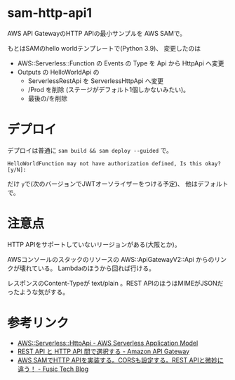# sam-http-api1

AWS API GatewayのHTTP APIの最小サンプルを AWS SAMで。

もとはSAMのhello worldテンプレートで(Python 3.9)、
変更したのは

- AWS::Serverless::Function の Events の Type を Api から HttpApi へ変更
- Outputs の HelloWorldApi の
  - ServerlessRestApi を ServerlessHttpApi へ変更
  - /Prod を削除 (ステージがデフォルト1個しかないみたい)。
  - 最後の/を削除

# デプロイ

デプロイは普通に
`sam build && sam deploy --guided`
で。

```
HelloWorldFunction may not have authorization defined, Is this okay? [y/N]:
```

だけ `y`で(次のバージョンでJWTオーソライザーをつける予定)、
他はデフォルトで。


# 注意点

HTTP APIをサポートしていないリージョンがある(大阪とか)。

AWSコンソールのスタックのリソースの AWS::ApiGatewayV2::Api からのリンクが壊れている。
Lambdaのほうから回れば行ける。

レスポンスのContent-Typeが text/plain 。REST APIのほうはMIMEがJSONだったような気がする。



# 参考リンク

- [AWS::Serverless::HttpApi - AWS Serverless Application Model](https://docs.aws.amazon.com/ja_jp/serverless-application-model/latest/developerguide/sam-resource-httpapi.html#sam-resource-httpapi-return-values)
- [REST API と HTTP API 間で選択する - Amazon API Gateway](https://docs.aws.amazon.com/ja_jp/apigateway/latest/developerguide/http-api-vs-rest.html)
- [AWS SAMでHTTP APIを実装する。CORSも設定する。REST APIと微妙に違う！ - Fusic Tech Blog](https://tech.fusic.co.jp/posts/2021-12-10-http-api-cors/)
